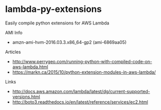 # lambda-py-extensions

Easily compile python extensions for AWS Lambda

AMI Info

- amzn-ami-hvm-2016.03.3.x86_64-gp2 (ami-6869aa05)

Articles

- http://www.perrygeo.com/running-python-with-compiled-code-on-aws-lambda.html
- https://markn.ca/2015/10/python-extension-modules-in-aws-lambda/

Links

- http://docs.aws.amazon.com/lambda/latest/dg/current-supported-versions.html
- http://boto3.readthedocs.io/en/latest/reference/services/ec2.html
